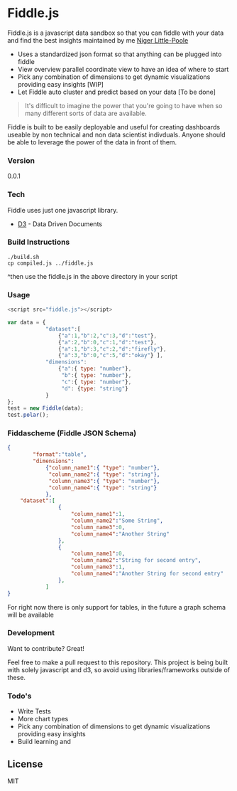 # Fiddle.js

Fiddle.js is a javascript data sandbox so that you can fiddle with your data and find the best insights maintained by me [Niger Little-Poole]

  - Uses a standardized json format so that anything can be plugged into fiddle
  - View overview parallel coordinate view to have an idea of where to start
  - Pick any combination of dimensions to get dynamic visualizations providing easy insights [WIP]
  - Let Fiddle auto cluster and predict based on your data [To be done]


> It's difficult to imagine the power that you're going to have when so many
> different sorts of data are available.

Fiddle is built to be easily deployable and useful for creating dashboards useable by non technical and non data scientist indivduals. Anyone should be able to leverage the power of the data in front of them.

### Version
0.0.1

### Tech

Fiddle uses just one javascript library.

* [D3] - Data Driven Documents

### Build Instructions 
```
./build.sh
cp compiled.js ../fiddle.js
```
^then use the fiddle.js in the above directory in your script

### Usage 
```javascript
<script src="fiddle.js"></script>

var data = {
            "dataset":[
                {"a":1,"b":2,"c":3,"d":"test"},
                {"a":2,"b":0,"c":1,"d":"test"},
                {"a":1,"b":3,"c":2,"d":"firefly"},
                {"a":3,"b":0,"c":5,"d":"okay"} ],
            "dimensions":     
                {"a":{ type: "number"},
                 "b":{ type: "number"},
                 "c":{ type: "number"},
                 "d": {type: "string"}
            }
};
test = new Fiddle(data);
test.polar();
```

### Fiddascheme (Fiddle JSON Schema) 
```json
{
        "format":"table",
        "dimensions":     
            {"column_name1":{ "type": "number"},
             "column_name2":{ "type": "string"},
             "column_name3":{ "type": "number"},
             "column_name4":{ "type": "string"}
            },
    "dataset":[
                {
                    "column_name1":1,
                    "column_name2":"Some String",
                    "column_name3":0,
                    "column_name4":"Another String"
                },
                {
                    "column_name1":0,
                    "column_name2":"String for second entry",
                    "column_name3":1,
                    "column_name4":"Another String for second entry"
                },
            ]
}
```
For right now there is only support for tables, in the future a graph schema will be available

### Development

Want to contribute? Great!

Feel free to make a pull request to this repository. This project is being built with solely javascript and d3, so avoid using libraries/frameworks outside of these. 


### Todo's

  - Write Tests
  - More chart types
  - Pick any combination of dimensions to get dynamic visualizations providing easy insights
  - Build learning and 

License
----

MIT


[Niger Little-Poole]:http://nigerlittlepoole.com
[@thomasfuchs]:http://twitter.com/thomasfuchs
[D3]:http://d3js.org


